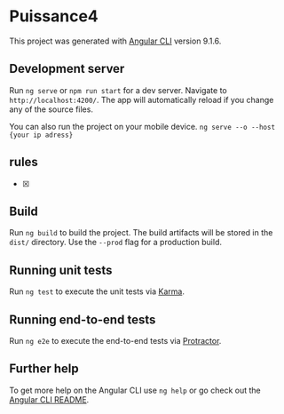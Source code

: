 # Puissance4

This project was generated with [Angular CLI](https://github.com/angular/angular-cli) version 9.1.6.

## Development server

Run `ng serve` or `npm run start` for a dev server. Navigate to `http://localhost:4200/`. The app will automatically reload if you change any of the source files.

You can also run the project on your mobile device. `ng serve --o --host {your ip adress}`

## rules

- [x]


## Build

Run `ng build` to build the project. The build artifacts will be stored in the `dist/` directory. Use the `--prod` flag for a production build.

## Running unit tests

Run `ng test` to execute the unit tests via [Karma](https://karma-runner.github.io).

## Running end-to-end tests

Run `ng e2e` to execute the end-to-end tests via [Protractor](http://www.protractortest.org/).

## Further help

To get more help on the Angular CLI use `ng help` or go check out the [Angular CLI README](https://github.com/angular/angular-cli/blob/master/README.md).
